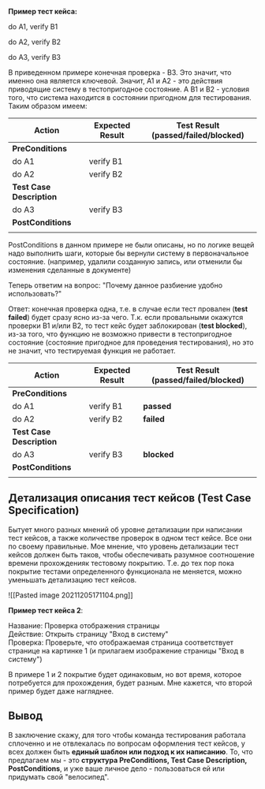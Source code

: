 **Пример тест кейса:**

do A1, verify B1

do A2, verify B2

do A3, verify B3

В приведенном примере конечная проверка - В3. Это значит, что именно она является ключевой. Значит, A1 и А2 - это действия приводящие систему в тестопригодное состояние. А В1 и В2 - условия того, что система находится в состоянии пригодном для тестирования. Таким образом имеем:

| Action                    | Expected Result | Test Result  (passed/failed/blocked) |
| ------------------------- | --------------- | ------------------------------------ |
| **PreConditions**         |                 |                                      |
| do A1                     | verify B1       |                                      |
| do A2                     | verify B2       |                                      |
| **Test Case Description** |                 |                                      |
| do A3                     | verify B3       |                                      |
| **PostConditions**        |                 |                                      |
|                           |                 |                                      |


PostConditions в данном примере не были описаны, но по логике вещей надо выполнить шаги, которые бы вернули систему в первоначальное состояние. (например, удалили созданную запись, или отменили бы изменения сделанные в документе)

Теперь ответим на вопрос: "Почему данное разбиение удобно использовать?"

Ответ: конечная проверка одна, т.е. в случае если тест провален (**test failed**) будет сразу ясно из-за чего. Т.к. если провальными окажутся проверки В1 и/или В2, то тест кейс будет заблокирован (**test blocked**), из-за того, что функцию не возможно привести в тестопригодное состояние (состояние пригодное для проведения тестирования), но это не значит, что тестируемая функция не работает.

| Action                    | Expected Result | Test Result  (passed/failed/blocked) |
| ------------------------- | --------------- | ------------------------------------ |
| **PreConditions**           |                 |                                      |
| do A1                     | verify B1       |     **passed**                                 |
| do A2                     | verify B2       |             **failed**                         |
| **Test Case Description**   |                 |                                      |
| do A3                     | verify B3       |          **blocked**                            |
| **PostConditions**          |                 |                                      |
|                           |                 |                                      |


## Детализация описания тест кейсов (Test Case Specification)

Бытует много разных мнений об уровне детализации при написании тест кейсов, а также количестве проверок в одном тест кейсе. Все они по своему правильные. Мое мнение, что уровень детализации тест кейсов должен быть таков, чтобы обеспечивать разумное соотношение времени прохожденияк тестовому покрытию. Т.е. до тех пор пока покрытие тестами определенного функционала не меняется, можно уменьшать детализацию тест кейсов.

![[Pasted image 20211205171104.png]]
  
  
**Пример тест кейса 2**:

Название: Проверка отображения страницы  
Действие: Открыть страницу "Вход в систему"  
Проверка: Проверьте, что отображаемая страница соответствует странице на картинке 1 (и прилагаем изображение страницы "Вход в систему")

В примере 1 и 2 покрытие будет одинаковым, но вот время, которое потребуется для прохождения, будет разным. Мне кажется, что второй пример будет даже нагляднее.

## Вывод
В заключение скажу, для того чтобы команда тестирования работала сплоченно и не отвлекалась по вопросам оформления тест кейсов, у всех должен быть **единый шаблон или подход к их написанию**. То, что предлагаем мы - это **структура PreConditions, Test Case Description, PostConditions**, и уже ваше личное дело - пользоваться ей или придумать свой "велосипед".